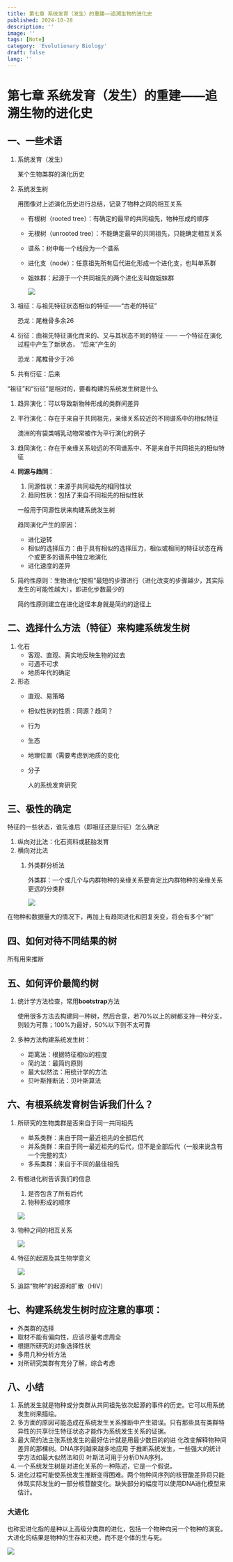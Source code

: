 ```yaml
---
title: 第七章 系统发育（发生）的重建——追溯生物的进化史
published: 2024-10-28
description: ''
image: ''
tags: [Note]
category: 'Evolutionary Biology'
draft: false 
lang: ''
---
```

# 第七章 系统发育（发生）的重建——追溯生物的进化史

## 一、一些术语

1. 系统发育（发生）
    
    某个生物类群的演化历史
    
2. 系统发生树
    
    用图像对上述演化历史进行总结，记录了物种之间的相互关系
    
    - 有根树（rooted tree）：有确定的最早的共同祖先，物种形成的顺序
    - 无根树（unrooted tree）：不能确定最早的共同祖先，只能确定相互关系
    - 谱系：树中每一个线段为一个谱系
    - 进化支（node）：任意祖先所有后代进化形成一个进化支，也叫单系群
    - 姐妹群：起源于一个共同祖先的两个进化支叫做姐妹群
        
        ![](https://img.duckk.org/2024/10/b2647fa7ade4e2b1283f105dd1ba29ae.png)
        
3. 祖征：与祖先特征状态相似的特征——“古老的特征”
    
    恐龙：尾椎骨多余26
    
4. 衍征：由祖先特征演化而来的、又与其状态不同的特征 —— 一个特征在演化过程中产生了新状态， “后来”产生的
    
    恐龙：尾椎骨少于26
    
5. 共有衍征：后来

“祖征”和“衍征”是相对的，要看构建的系统发生树是什么

1. 趋异演化：可以导致新物种形成的类群间差异
2. 平行演化：存在于来自于共同祖先，亲缘关系较近的不同谱系中的相似特征
    
    澳洲的有袋类哺乳动物常被作为平行演化的例子
    
3. 趋同演化：存在于亲缘关系较远的不同谱系中、不是来自于共同祖先的相似特征
4. **同源与趋同**：
    1. 同源性状：来源于共同祖先的相同性状
    2. 趋同性状：包括了来自不同祖先的相似性状
    
    一般用于同源性状来构建系统发生树
    
    趋同演化产生的原因：
    
    - 进化逆转
    - 相似的选择压力：由于具有相似的选择压力，相似或相同的特征状态在两个或更多的谱系中独立地演化
    - 进化速度的差异
5. 简约性原则：生物进化“按照”最短的步骤进行（进化改变的步骤越少，其实际发生的可能性越大），即进化步数最少的
    
    简约性原则建立在进化途径本身就是简约的途径上
    

## 二、选择什么方法（特征）来构建系统发生树

1. 化石
    - 客观、直观、真实地反映生物的过去
    - 可遇不可求
    - 地质年代的确定
2. 形态
    - 直观、易策略
    - 相似性状的性质：同源？趋同？
    - 行为
    - 生态
    - 地理位置（需要考虑到地质的变化
    - 分子
        
        人的系统发育研究
        

## 三、极性的确定

特征的一些状态，谁先谁后（即祖征还是衍征）怎么确定

1. 纵向对比法：化石资料或胚胎发育
2. 横向对比法
    1. 外类群分析法
        
        外类群：一个或几个与内群物种的亲缘关系要肯定比内群物种的亲缘关系更远的分类群
        
        ![](https://img.duckk.org/2024/10/59bd64da38b8fcee7658bf8ee17e1fb2.png)
        

在物种和数据量大的情况下，再加上有趋同进化和回复突变，将会有多个“树”

## 四、如何对待不同结果的树

所有用来推断

## 五、如何评价最简约树

1. 统计学方法检查，常用**bootstrap**方法
    
    使用很多方法去构建同一种树，然后合意，若70%以上的树都支持一种分支，则较为可靠；100%为最好，50%以下则不太可靠
    
2. 多种方法构建系统发生树：
    - 距离法：根据特征相似的程度
    - 简约法：最简约原则
    - 最大似然法：用统计学的方法
    - 贝叶斯推断法：贝叶斯算法

## 六、有根系统发育树告诉我们什么？

1. 所研究的生物类群是否来自于同一共同祖先
    - 单系类群：来自于同一最近祖先的全部后代
    - 并系类群：来自于同一最近祖先的后代，但不是全部后代（一般来说含有一个完整的支）
    - 多系类群：来自于不同的最佳祖先
2. 有根进化树告诉我们的信息
    1. 是否包含了所有后代
    2. 物种形成的顺序
    
    ![](https://img.duckk.org/2024/10/c3a53a85c9b2cb043b67d50c2af98432.png)
    
3. 物种之间的相互关系
    
    ![](https://img.duckk.org/2024/10/5c0513d1bd08be35dd1a99b01cd48111.png)
    
4. 特征的起源及其生物学意义
    
    ![](https://img.duckk.org/2024/10/42dbffad07d5597bf8101eefc20fd7cb.png)
    
5. 追踪“物种”的起源和扩散（HIV）

## 七、构建系统发生树时应注意的事项：

- 外类群的选择
- 取材不能有偏向性，应该尽量考虑周全
- 根据所研究的对象选择性状
- 多用几种分析方法
- 对所研究类群有充分了解，综合考虑

## 八、小结

1. 系统发生就是物种或分类群从共同祖先依次起源的事件的历史。它可以用系统发生树来描绘。
2. 多方面的原因可能造成在系统发生关系推断中产生错误。只有那些具有类群特异性的共享衍生特征状态才能作为系统发生关系的证据。
3. 最大简约法主张系统发生的最好估计就是用最少数目的的进
化改变解释物种间差异的那棵树。DNA序列越来越多地应用
于推断系统发生，一些强大的统计学方法如最大似然法和贝
叶斯法可用于分析DNA序列。
4. 一个系统发生树是对进化关系的一种陈述，它是一个假说。
5. 进化过程可能使系统发生推断变得困难。两个物种间序列的核苷酸差异将只能体现实际发生的一部分核苷酸变化。缺失部分的幅度可以使用DNA进化模型来估计。

### 大进化

也称宏进化指的是种以上高级分类群的进化，包括一个物种向另一个物种的演变。大进化的结果是物种的生存和灭绝，而不是个体的生与死。

![](https://img.duckk.org/2024/10/c9b8c55215a00c2d24760adaaa8c9106.png)